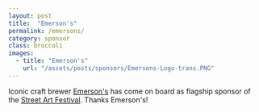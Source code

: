 ```yaml
---
layout: post
title:  "Emerson's"
permalink: /emersons/
category: sponsor
class: broccoli
images: 
  - title: "Emerson's"
    url: "/assets/posts/sponsors/Emersons-Logo-trans.PNG"
---
```


Iconic craft brewer [Emerson's](http://www.emersons.co.nz) has come on board as flagship sponsor of the [Street Art Festival](/streetartfest/). Thanks Emerson's!


